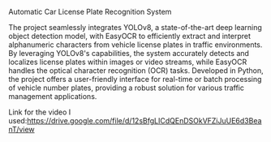 Automatic Car License Plate Recognition System

The project seamlessly integrates YOLOv8, a state-of-the-art deep learning object detection model, with EasyOCR to efficiently extract and interpret alphanumeric characters from vehicle license plates in traffic environments. By leveraging YOLOv8's capabilities, the system accurately detects and localizes license plates within images or video streams, while EasyOCR handles the optical character recognition (OCR) tasks. Developed in Python, the project offers a user-friendly interface for real-time or batch processing of vehicle number plates, providing a robust solution for various traffic management applications.

Link for the video I used:https://drive.google.com/file/d/12sBfgLICdQEnDSOkVFZiJuUE6d3BeanT/view
